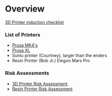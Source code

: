 # Overview

[3D Printer induction checklist](https://drive.google.com/file/d/1-YUpSXcf9aK-DJKqVsGbCb0hIGlQevt3/view?usp=sharing)

### List of Printers

- [Prusa MK4's](../PrusaMK4/)
- [Prusa XL](../PrusaXL4/)
- Sunlu printer (Courtney), larger than the enders
- Resin Printer (Bob Jr.) Elegoo Mars Pro

### Risk Assessments

- [3D Printer Risk Assessment](https://docs.google.com/document/d/13F_mqEcwl8jpON4T8a-jdl3WKjYoNxzUKGc_Y5eh38M/edit?usp=sharing).
- [Resin Printer Risk Assessment](https://docs.google.com/document/d/1gsu6xQNcerGyQyBi3ieNdV3jo-cZCiJkW5b1et0ysE4/edit?usp=sharing)

